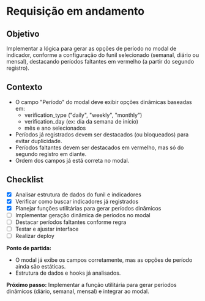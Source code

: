 # Requisição em andamento

## Objetivo
Implementar a lógica para gerar as opções de período no modal de indicador, conforme a configuração do funil selecionado (semanal, diário ou mensal), destacando períodos faltantes em vermelho (a partir do segundo registro).

## Contexto
- O campo "Período" do modal deve exibir opções dinâmicas baseadas em:
  - verification_type ("daily", "weekly", "monthly")
  - verification_day (ex: dia da semana de início)
  - mês e ano selecionados
- Períodos já registrados devem ser destacados (ou bloqueados) para evitar duplicidade.
- Períodos faltantes devem ser destacados em vermelho, mas só do segundo registro em diante.
- Ordem dos campos já está correta no modal.

## Checklist
- [x] Analisar estrutura de dados do funil e indicadores
- [x] Verificar como buscar indicadores já registrados
- [x] Planejar funções utilitárias para gerar períodos dinâmicos
- [ ] Implementar geração dinâmica de períodos no modal
- [ ] Destacar períodos faltantes conforme regra
- [ ] Testar e ajustar interface
- [ ] Realizar deploy

**Ponto de partida:**
- O modal já exibe os campos corretamente, mas as opções de período ainda são estáticas.
- Estrutura de dados e hooks já analisados.

**Próximo passo:**
Implementar a função utilitária para gerar períodos dinâmicos (diário, semanal, mensal) e integrar ao modal. 